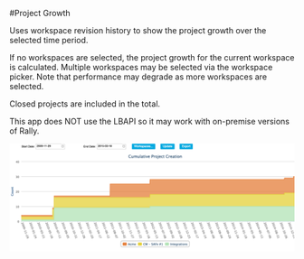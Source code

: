 #Project Growth

Uses workspace revision history to show the project growth over the selected time period.

If no workspaces are selected, the project growth for the current workspace is calculated.  Multiple workspaces
may be selected via the workspace picker.  Note that performance may degrade as more workspaces are selected.

Closed projects are included in the total.

This app does NOT use the LBAPI so it may work with on-premise versions of Rally.  

![ScreenShot](/images/project-growth.png)